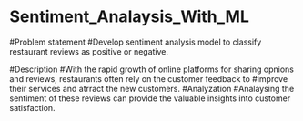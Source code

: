 # Sentiment_Analaysis_With_ML

#Problem statement
#Develop sentiment analysis model to classify restaurant reviews as positive or negative.

#Description
#With the rapid growth of online platforms for sharing opnions and reviews, restaurants often rely on the customer feedback to 
#improve their services and atrract the new customers.
#Analyzation
#Analaysing the sentiment of these reviews can provide the valuable insights into customer satisfaction.
